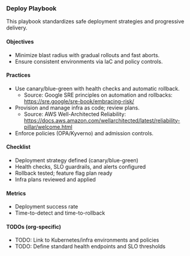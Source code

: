 ### Deploy Playbook

This playbook standardizes safe deployment strategies and progressive delivery.

#### Objectives
- Minimize blast radius with gradual rollouts and fast aborts.
- Ensure consistent environments via IaC and policy controls.

#### Practices
- Use canary/blue-green with health checks and automatic rollback.
  - Source: Google SRE principles on automation and rollbacks: https://sre.google/sre-book/embracing-risk/
- Provision and manage infra as code; review plans.
  - Source: AWS Well-Architected Reliability: https://docs.aws.amazon.com/wellarchitected/latest/reliability-pillar/welcome.html
- Enforce policies (OPA/Kyverno) and admission controls.

#### Checklist
- Deployment strategy defined (canary/blue-green)
- Health checks, SLO guardrails, and alerts configured
- Rollback tested; feature flag plan ready
- Infra plans reviewed and applied

#### Metrics
- Deployment success rate
- Time-to-detect and time-to-rollback

#### TODOs (org-specific)
- TODO: Link to Kubernetes/infra environments and policies
- TODO: Define standard health endpoints and SLO thresholds